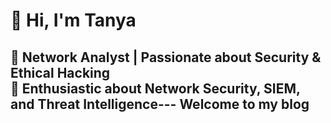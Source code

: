 # 👋 Hi, I'm Tanya  
🔹 Network Analyst | Passionate about Security & Ethical Hacking  
🔹 Enthusiastic about Network Security, SIEM, and Threat Intelligence---
 Welcome to my blog
---

